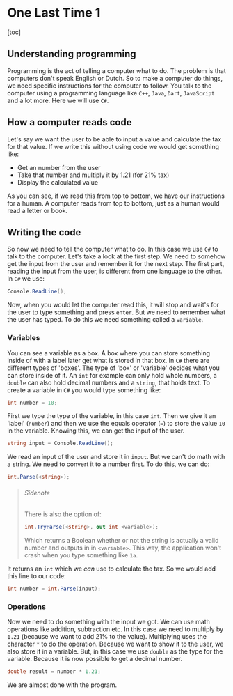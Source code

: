 # One Last Time 1

[toc]

## Understanding programming

Programming is the act of telling a computer what to do. The problem is that computers don't speak English or Dutch. So to make a computer do things, we need specific instructions for the computer to follow. You talk to the computer using a programming language like `C++`, `Java`, `Dart`, `JavaScript` and a lot more. Here we will use `C#`.

## How a computer reads code

Let's say we want the user to be able to input a value and calculate the tax for that value. If we write this without using code we would get something like:

* Get an number from the user
* Take that number and multiply it by 1.21 (for 21% tax)
* Display the calculated value

As you can see, if we read this from top to bottom, we have our instructions for a human. A computer reads from top to bottom, just as a human would read a letter or book.

## Writing the code

So now we need to tell the computer what to do. In this case we use `C#` to talk to the computer. Let's take a look at the first step. We need to somehow get the input from the user and remember it for the next step. The first part, reading the input from the user, is different from one language to the other. In `C#` we use:

```c#
Console.ReadLine();
```

Now, when you would let the computer read this, it will stop and wait's for the user to type something and press `enter`. But we need to remember what the user has typed. To do this we need something called a `variable`.

### Variables

You can see a variable as a box. A box where you can store something inside of with a label later get what is stored in that box. In `C#` there are different types of 'boxes'. The type of 'box' or 'variable' decides what you can store inside of it. An `int` for example can only hold whole numbers, a `double` can also hold decimal numbers and a `string`, that holds text. To create a variable in `C#` you would type something like:

```c#
int number = 10;
```

First we type the type of the variable, in this case `int`. Then we give it an 'label' (`number`) and then we use the equals operator (`=`) to store the value `10` in the variable. Knowing this, we can get the input of the user.

```c#
string input = Console.ReadLine();
```

We read an input of the user and store it in `input`. But we can't do math with a string. We need to convert it to a number first. To do this, we can do:

```c#
int.Parse(<string>);
```

> ###### Sidenote
>
> There is also the option of:
>
> ```c#
> int.TryParse(<string>, out int <variable>);
> ```
>
> Which returns a Boolean whether or not the string is actually a valid number and outputs in in `<variable>`. This way, the application won't crash when you type something like `1a`.

It returns an `int` which we _can_ use to calculate the tax. So we would add this line to our code:

```c#
int number = int.Parse(input);
```

### Operations

Now we need to do something with the input we got. We can use math operations like addition, subtraction etc. In this case we need to multiply by `1.21` (because we want to add 21% to the value). Multiplying uses the character `*` to do the operation. Because we want to show it to the user, we also store it in a variable. But, in this case we use `double` as the type for the variable. Because it is now possible to get a decimal number.

```c#
double result = number * 1.21;
```

We are almost done with the program.